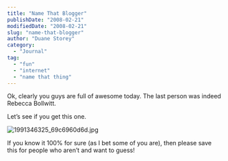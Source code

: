 ```yaml
---
title: "Name That Blogger"
publishDate: "2008-02-21"
modifiedDate: "2008-02-21"
slug: "name-that-blogger"
author: "Duane Storey"
category:
  - "Journal"
tag:
  - "fun"
  - "internet"
  - "name that thing"
---
```


Ok, clearly you guys are full of awesome today. The last person was indeed Rebecca Bollwitt.

Let’s see if you get this one.

![1991346325_69c6960d6d.jpg](http://www.migratorynerd.com/wp-content/uploads/2008/02/1991346325_69c6960d6d.jpg)

If you know it 100% for sure (as I bet some of you are), then please save this for people who aren’t and want to guess!